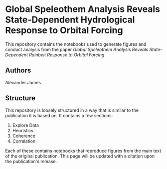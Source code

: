 # Global Speleothem Analysis Reveals State-Dependent Hydrological Response to Orbital Forcing

This repository contains the notebooks used to generate figures and conduct analysis from the paper *Global Speleothem Analysis Reveals State-Dependent Rainbelt Response to Orbital Forcing*.

## Authors

Alexander James

## Structure

This repository is loosely structured in a way that is similar to the publication it is based on. It contains a few sections: 

1. Explore Data
2. Heuristics
3. Coherence
4. Correlation

Each of these contains notebooks that reproduce figures from the main text of the original publication. This page will be updated with a citation upon the publication's release.